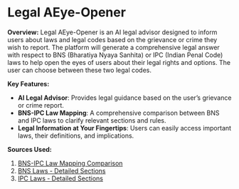# Legal AEye-Opener

**Overview:**
Legal AEye-Opener is an AI legal advisor designed to inform users about laws and legal codes based on the grievance or crime they wish to report. The platform will generate a comprehensive legal answer with respect to BNS (Bharatiya Nyaya Sanhita) or IPC (Indian Penal Code) laws to help open the eyes of users about their legal rights and options. The user can choose between these two legal codes.

**Key Features:**
- **AI Legal Advisor**: Provides legal guidance based on the user’s grievance or crime report.
- **BNS-IPC Law Mapping**: A comprehensive comparison between BNS and IPC laws to clarify relevant sections and rules.
- **Legal Information at Your Fingertips**: Users can easily access important laws, their definitions, and implications.

**Sources Used:**
1. [BNS-IPC Law Mapping Comparison](https://bprd.nic.in/uploads/pdf/COMPARISON%20SUMMARY%20BNS%20to%20IPC%20.pdf)
2. [BNS Laws - Detailed Sections](https://devgan.in/all_sections_bns.php)
3. [IPC Laws - Detailed Sections](https://devgan.in/all_sections_ipc.php)
